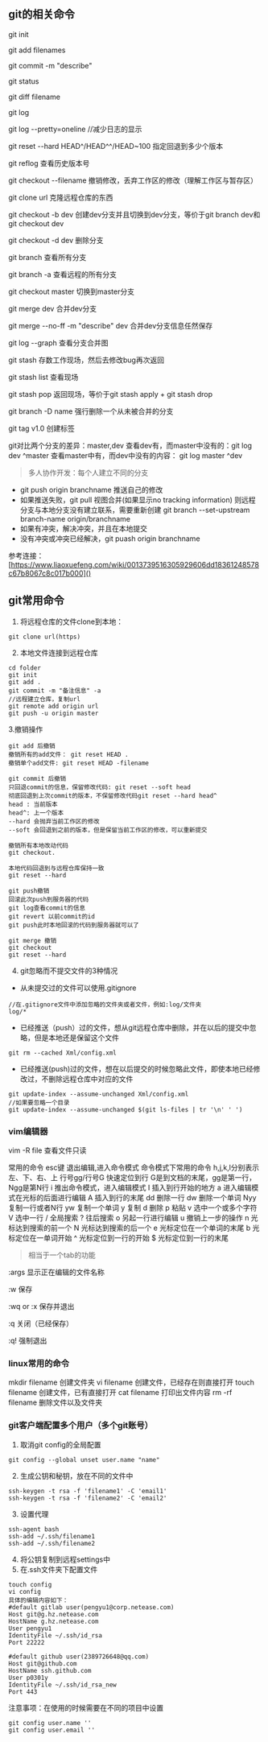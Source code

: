 ## git的相关命令
git init

git add filenames

git commit -m "describe"

git status

git diff filename

git log

git log --pretty=oneline  //减少日志的显示

git reset --hard HEAD^/HEAD^^/HEAD~100  指定回退到多少个版本

git reflog  查看历史版本号

git checkout --filename  撤销修改，丢弃工作区的修改（理解工作区与暂存区）

git clone url   克隆远程仓库的东西

git checkout -b dev  创建dev分支并且切换到dev分支，等价于git branch dev和git checkout dev

git checkout -d dev  删除分支

git branch 查看所有分支

git branch -a 查看远程的所有分支

git checkout master 切换到master分支

git merge dev 合并dev分支

git merge --no-ff -m "describe" dev 合并dev分支信息任然保存

git log --graph  查看分支合并图

git stash  存数工作现场，然后去修改bug再次返回

git stash list  查看现场

git stash pop  返回现场，等价于git stash apply + git stash drop

git branch -D name  强行删除一个从未被合并的分支

git tag v1.0  创建标签

git对比两个分支的差异：master,dev
查看dev有，而master中没有的：git log dev ^master
查看master中有，而dev中没有的内容： git log master ^dev
> 多人协作开发：每个人建立不同的分支
* git push origin branchname  推送自己的修改
* 如果推送失败，git pull 视图合并(如果显示no tracking information)
则远程分支与本地分支没有建立联系，需要重新创建
git branch --set-upstream branch-name origin/branchname
* 如果有冲突，解决冲突，并且在本地提交
* 没有冲突或冲突已经解决，git puash origin branchname

参考连接： [https://www.liaoxuefeng.com/wiki/0013739516305929606dd18361248578c67b8067c8c017b000]()
## git常用命令
1. 将远程仓库的文件clone到本地：
```
git clone url(https)
```
2. 本地文件连接到远程仓库
```
cd folder
git init
git add .
git commit -m "备注信息" -a
//远程建立仓库，复制url
git remote add origin url
git push -u origin master
```
3.撤销操作
```
git add 后撤销
撤销所有的add文件： git reset HEAD .
撤销单个add文件: git reset HEAD -filename

git commit 后撤销
只回退commit的信息，保留修改代码: git reset --soft head
彻底回退到上次commit的版本，不保留修改代码git reset --hard head^
head : 当前版本
head^: 上一个版本
--hard 会抛弃当前工作区的修改
--soft 会回退到之前的版本，但是保留当前工作区的修改，可以重新提交

撤销所有本地改动代码
git checkout.

本地代码回退到与远程仓库保持一致
git reset --hard

git push撤销
回滚此次push到服务器的代码
git log查看commit的信息
git revert 以前commit的id
git push此时本地回滚的代码到服务器就可以了

git merge 撤销
git checkout
git reset --hard
```
4. git忽略而不提交文件的3种情况
- 从未提交过的文件可以使用.gitignore
```
//在.gitignore文件中添加忽略的文件夹或者文件，例如:log/文件夹
log/*
```
- 已经推送（push）过的文件，想从git远程仓库中删除，并在以后的提交中忽略，但是本地还是保留这个文件
```
git rm --cached Xml/config.xml
```
- 已经推送(push)过的文件，想在以后提交的时候忽略此文件，即使本地已经修改过，不删除远程仓库中对应的文件
```
git update-index --assume-unchanged Xml/config.xml
//如果要忽略一个目录
git update-index --assume-unchanged $(git ls-files | tr '\n' ' ')
```

### vim编辑器
vim -R file 查看文件只读

常用的命令
esc键 退出编辑,进入命令模式
命令模式下常用的命令
h,j,k,l分别表示左、下、右、上
行号gg/行号G 快速定位到行  G是到文档的末尾，gg是第一行，Ngg是第N行
i 推出命令模式，进入编辑模式
I 插入到行开始的地方
a 进入编辑模式在光标的后面进行编辑
A 插入到行的末尾
dd 删除一行
dw 删除一个单词
Nyy 复制一行或者N行
yw 复制一个单词
y 复制
d 删除
p 粘贴
v 选中一个或多个字符
V 选中一行 
/ 全局搜索
? 往后搜索
o 另起一行进行编辑
u 撤销上一步的操作
n 光标达到搜索的前一个
N 光标达到搜索的后一个
e 光标定位在一个单词的末尾
b 光标定位在一单词开始
^ 光标定位到一行的开始
$ 光标定位到一行的末尾
> 相当于一个tab的功能

:args 显示正在编辑的文件名称

:w 保存

:wq or :x 保存并退出

:q 关闭（已经保存）

:q!  强制退出



### linux常用的命令
mkdir filename 创建文件夹
vi filename  创建文件，已经存在则直接打开
touch filename 创建文件，已有直接打开
cat filename 打印出文件内容
rm -rf filename 删除文件以及文件夹

### git客户端配置多个用户（多个git账号）
1. 取消git config的全局配置
```$xslt
git config --global unset user.name "name"
```
2. 生成公钥和秘钥，放在不同的文件中
```$xslt
ssh-keygen -t rsa -f 'filename1' -C 'email1'
ssh-keygen -t rsa -f 'filename2' -C 'email2'
```
3. 设置代理
```$xslt
ssh-agent bash
ssh-add ~/.ssh/filename1
ssh-add ~/.ssh/filename2
```
4. 将公钥复制到远程settings中
5. 在.ssh文件夹下配置文件
```
touch config
vi config
具体的编辑内容如下：
#default gitlab user(pengyu1@corp.netease.com)
Host git@g.hz.netease.com
HostName g.hz.netease.com
User pengyu1
IdentityFile ~/.ssh/id_rsa
Port 22222

#default github user(2389726648@qq.com)
Host git@github.com
HostName ssh.github.com
User p0301y
IdentityFile ~/.ssh/id_rsa_new
Port 443
```
注意事项：在使用的时候需要在不同的项目中设置
```$xslt
git config user.name ''
git config user.email ''
```


